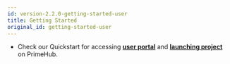 ```yaml
---
id: version-2.2.0-getting-started-user
title: Getting Started
original_id: getting-started-user
---
```


+ Check our Quickstart for accessing [**user portal**](quickstart/login-portal-user.md) and [**launching project**](quickstart/launch-project) on PrimeHub.

